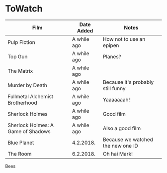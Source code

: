 # ToWatch

| Film | Date Added | Notes |
| ---- | ---------- | ----- |
| Pulp Fiction | A while ago | How not to use an epipen |
| Top Gun | A while ago | Planes? |
| The Matrix | A while ago | |
| Murder by Death | A while ago | Because it's probably still funny |
| Fullmetal Alchemist Brotherhood | A while ago | Yaaaaaaah! |
| Sherlock Holmes | A while ago | Good film |
| Sherlock Holmes: A Game of Shadows | A while ago | Also a good film |
| Blue Planet | 4.2.2018. | Because we watched the new one :D |
| The Room | 6.2.2018. | Oh hai Mark!

Bees
